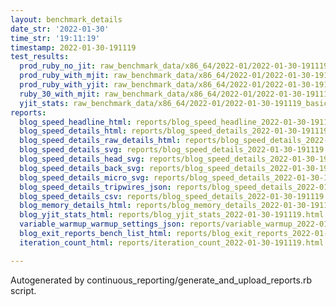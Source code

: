 ```yaml
---
layout: benchmark_details
date_str: '2022-01-30'
time_str: '19:11:19'
timestamp: 2022-01-30-191119
test_results:
  prod_ruby_no_jit: raw_benchmark_data/x86_64/2022-01/2022-01-30-191119_basic_benchmark_prod_ruby_no_jit.json
  prod_ruby_with_mjit: raw_benchmark_data/x86_64/2022-01/2022-01-30-191119_basic_benchmark_prod_ruby_with_mjit.json
  prod_ruby_with_yjit: raw_benchmark_data/x86_64/2022-01/2022-01-30-191119_basic_benchmark_prod_ruby_with_yjit.json
  ruby_30_with_mjit: raw_benchmark_data/x86_64/2022-01/2022-01-30-191119_basic_benchmark_ruby_30_with_mjit.json
  yjit_stats: raw_benchmark_data/x86_64/2022-01/2022-01-30-191119_basic_benchmark_yjit_stats.json
reports:
  blog_speed_headline_html: reports/blog_speed_headline_2022-01-30-191119.html
  blog_speed_details_html: reports/blog_speed_details_2022-01-30-191119.html
  blog_speed_details_raw_details_html: reports/blog_speed_details_2022-01-30-191119.raw_details.html
  blog_speed_details_svg: reports/blog_speed_details_2022-01-30-191119.svg
  blog_speed_details_head_svg: reports/blog_speed_details_2022-01-30-191119.head.svg
  blog_speed_details_back_svg: reports/blog_speed_details_2022-01-30-191119.back.svg
  blog_speed_details_micro_svg: reports/blog_speed_details_2022-01-30-191119.micro.svg
  blog_speed_details_tripwires_json: reports/blog_speed_details_2022-01-30-191119.tripwires.json
  blog_speed_details_csv: reports/blog_speed_details_2022-01-30-191119.csv
  blog_memory_details_html: reports/blog_memory_details_2022-01-30-191119.html
  blog_yjit_stats_html: reports/blog_yjit_stats_2022-01-30-191119.html
  variable_warmup_warmup_settings_json: reports/variable_warmup_2022-01-30-191119.warmup_settings.json
  blog_exit_reports_bench_list_html: reports/blog_exit_reports_2022-01-30-191119.bench_list.html
  iteration_count_html: reports/iteration_count_2022-01-30-191119.html

---
```

Autogenerated by continuous_reporting/generate_and_upload_reports.rb script.

